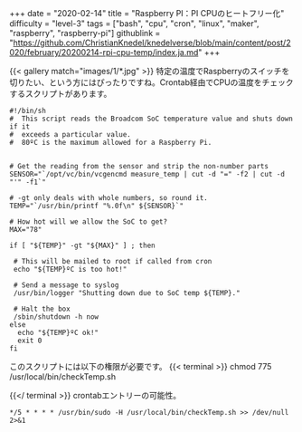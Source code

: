 +++
date = "2020-02-14"
title = "Raspberry PI：PI CPUのヒートフリー化"
difficulty = "level-3"
tags = ["bash", "cpu", "cron", "linux", "maker", "raspberry", "raspberry-pi"]
githublink = "https://github.com/ChristianKnedel/knedelverse/blob/main/content/post/2020/february/20200214-rpi-cpu-temp/index.ja.md"
+++

{{< gallery match="images/1/*.jpg" >}}
特定の温度でRaspberryのスイッチを切りたい、という方にはぴったりですね。Crontab経由でCPUの温度をチェックするスクリプトがあります。
```
#!/bin/sh
#  This script reads the Broadcom SoC temperature value and shuts down if it
#  exceeds a particular value.
#  80ºC is the maximum allowed for a Raspberry Pi.


# Get the reading from the sensor and strip the non-number parts
SENSOR="`/opt/vc/bin/vcgencmd measure_temp | cut -d "=" -f2 | cut -d "'" -f1`"

# -gt only deals with whole numbers, so round it.
TEMP="`/usr/bin/printf "%.0f\n" ${SENSOR}`"

# How hot will we allow the SoC to get?
MAX="78"

if [ "${TEMP}" -gt "${MAX}" ] ; then

 # This will be mailed to root if called from cron
 echo "${TEMP}ºC is too hot!"

 # Send a message to syslog
 /usr/bin/logger "Shutting down due to SoC temp ${TEMP}."

 # Halt the box
 /sbin/shutdown -h now
else
  echo "${TEMP}ºC ok!"
  exit 0
fi

```
このスクリプトには以下の権限が必要です。
{{< terminal >}}
chmod 775 /usr/local/bin/checkTemp.sh

{{</ terminal >}}
crontabエントリーの可能性。
```
*/5 * * * * /usr/bin/sudo -H /usr/local/bin/checkTemp.sh >> /dev/null 2>&1

```